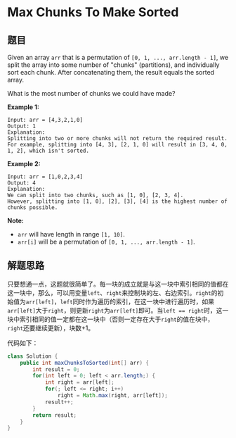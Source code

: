 # Max Chunks To Make Sorted

## 题目

Given an array `arr` that is a permutation of `[0, 1, ..., arr.length - 1]`, we split the array into some number of "chunks" (partitions), and individually sort each chunk.  After concatenating them, the result equals the sorted array.

What is the most number of chunks we could have made?

**Example 1:**

```
Input: arr = [4,3,2,1,0]
Output: 1
Explanation:
Splitting into two or more chunks will not return the required result.
For example, splitting into [4, 3], [2, 1, 0] will result in [3, 4, 0, 1, 2], which isn't sorted.
```

**Example 2:**

```
Input: arr = [1,0,2,3,4]
Output: 4
Explanation:
We can split into two chunks, such as [1, 0], [2, 3, 4].
However, splitting into [1, 0], [2], [3], [4] is the highest number of chunks possible.
```

**Note:**

* `arr` will have length in range `[1, 10]`.
* `arr[i]` will be a permutation of `[0, 1, ..., arr.length - 1]`.

## 解题思路

只要想通一点，这题就很简单了。每一块的成立就是与这一块中索引相同的值都在这一块中，那么，可以用变量`left`、`right`来控制块的左、右边索引。`right`的初始值为`arr[left]`，`left`同时作为遍历的索引，在这一块中进行遍历时，如果`arr[left]`大于`right`，则更新`right`为`arr[left]`即可。当`left == right`时，这一块中索引相同的值一定都在这一块中（否则一定存在大于`right`的值在块中，`right`还要继续更新），块数+1。

代码如下：

```java
class Solution {
    public int maxChunksToSorted(int[] arr) {
        int result = 0;
        for(int left = 0; left < arr.length;) {
            int right = arr[left];
            for(; left <= right; i++) 
                right = Math.max(right, arr[left]);
            result++;
        }
        return result;
    }
}
```